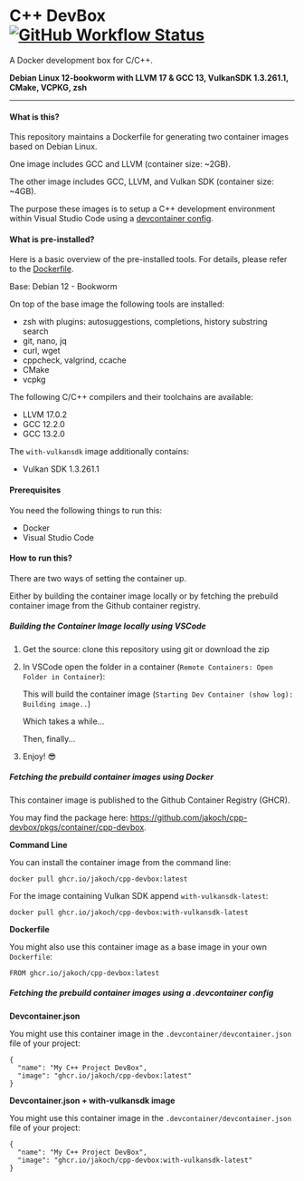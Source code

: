 
# C++ DevBox [![GitHub Workflow Status](https://img.shields.io/github/actions/workflow/status/jakoch/cpp-devbox/release.yml?branch=main&style=flat&logo=github&label=Image%20published%20on%20GHCR)](https://github.com/jakoch/cpp-devbox)

A Docker development box for C/C++.

**Debian Linux 12-bookworm with LLVM 17 & GCC 13, VulkanSDK 1.3.261.1, CMake, VCPKG, zsh**

----

#### What is this?

This repository maintains a Dockerfile for generating two container images based on Debian Linux.

One image includes GCC and LLVM (container size: ~2GB).

The other image includes GCC, LLVM, and Vulkan SDK (container size: ~4GB).

The purpose these images is to setup a C++ development environment within Visual Studio Code using a [devcontainer config](https://github.com/jakoch/cpp-devbox#fetching-the-prebuild-container-images-using-a-devcontainer-config).

#### What is pre-installed?

Here is a basic overview of the pre-installed tools. For details, please refer to the [Dockerfile](https://github.com/jakoch/cpp-devbox/blob/main/.devcontainer/Dockerfile).

Base: Debian 12 - Bookworm

On top of the base image the following tools are installed:
- zsh with plugins: autosuggestions, completions, history substring search
- git, nano, jq
- curl, wget
- cppcheck, valgrind, ccache
- CMake
- vcpkg

The following C/C++ compilers and their toolchains are available:
 - LLVM 17.0.2
 - GCC 12.2.0
 - GCC 13.2.0

The `with-vulkansdk` image additionally contains:
 - Vulkan SDK 1.3.261.1

#### Prerequisites

You need the following things to run this:

- Docker
- Visual Studio Code

#### How to run this?

There are two ways of setting the container up.

Either by building the container image locally or by fetching the prebuild container image from the Github container registry.

##### Building the Container Image locally using VSCode

1. Get the source: clone this repository using git or download the zip
2. In VSCode open the folder in a container (`Remote Containers: Open Folder in Container`):

   This will build the container image (`Starting Dev Container (show log): Building image..`)

   Which takes a while...

   Then, finally...
3. Enjoy! :sunglasses:

##### Fetching the prebuild container images using Docker

This container image is published to the Github Container Registry (GHCR).

You may find the package here: https://github.com/jakoch/cpp-devbox/pkgs/container/cpp-devbox.

**Command Line**

You can install the container image from the command line:
```
docker pull ghcr.io/jakoch/cpp-devbox:latest
```

For the image containing Vulkan SDK append `with-vulkansdk-latest`:

```
docker pull ghcr.io/jakoch/cpp-devbox:with-vulkansdk-latest
```

**Dockerfile**

You might also use this container image as a base image in your own `Dockerfile`:
```
FROM ghcr.io/jakoch/cpp-devbox:latest
```

##### Fetching the prebuild container images using a .devcontainer config

**Devcontainer.json**

You might use this container image in the `.devcontainer/devcontainer.json` file of your project:
```
{
  "name": "My C++ Project DevBox",
  "image": "ghcr.io/jakoch/cpp-devbox:latest"
}
```

**Devcontainer.json + with-vulkansdk image**

You might use this container image in the `.devcontainer/devcontainer.json` file of your project:
```
{
  "name": "My C++ Project DevBox",
  "image": "ghcr.io/jakoch/cpp-devbox:with-vulkansdk-latest"
}
```
